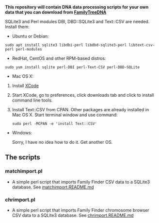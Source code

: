**This repository will contain DNA data processing scripts for your own data that you can download from [FamilyTreeDNA](https://www.familytreedna.com/)**

SQLite3 and Perl modules DBI, DBD::SQLite3 and Text::CSV are needed. Install them: 

  - Ubuntu or Debian:

  `sudo apt install sqlite3 libdbi-perl libdbd-sqlite3-perl libtext-csv-perl perl-modules`

  - RedHat, CentOS and other RPM-based distros:

  `sudo yum install sqlite perl-DBI perl-Text-CSV perl-DBD-SQLite`

  - Mac OS X:

1. Install [XCode](https://developer.apple.com/xcode/)
2. Start XCode, go to preferences, click downloads tab and click to install command line tools.
3. Install Text::CSV from CPAN. Other packages are already installed in Mac OS X. 
       Start terminal window and use command:

   `sudo perl -MCPAN -e 'install Text::CSV'`
   
  - Windows:
 
    Sorry, I have no idea how to do it. Get another OS.

## The scripts

### matchimport.pl
  - A simple perl script that imports Family Finder CSV data to a SQLite3 database. 
    See [matchimport.README.md](matchimport.README.md)

### chrimport.pl
  - A simple perl script that imports Family Finder chromosome browser CSV data to a SQLite3 database.
    See [chrimport.README.md](chrimport.README.md)
